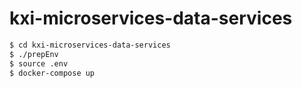 # kxi-microservices-data-services

```bash
$ cd kxi-microservices-data-services
$ ./prepEnv
$ source .env
$ docker-compose up
```